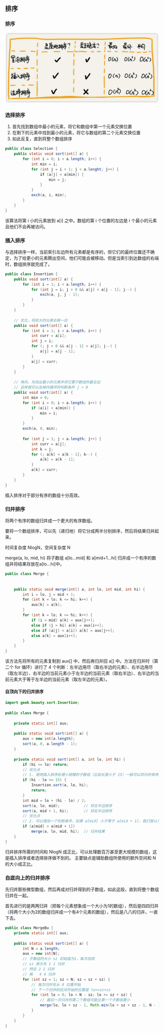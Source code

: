 ## 排序

### 排序

![](./pics/sort1.png)

### 选择排序

1. 首先找到数组中最小的元素，将它和数组中第一个元素交换位置
2. 在剩下的元素中找到最小的元素，将它与数组的第二个元素交换位置
3. 如此反复，直到将整个数组排序

```java
public class Selection {
    public static void sort(int[] a) {
        for (int i = 0; i < a.length; i++) {
            int min = i;
            for (int j = i + 1; j < a.lenght; j++) {
                if (a[j] < a[min]) {
                    min = j;
                }
            }
            exch(a, i, min);
        }
    }
}
```

该算法将第 i 小的元素放到 a[i] 之中。数组的第 i 个位置的左边是 i 个最小的元素且他们不会再被访问。

### 插入排序

与选择排序一样，当前索引左边所有元素都是有序的，但它们的最终位置还不确定，为了给更小的元素腾出空间，他们可能会被移动。但是当索引到达数组的右端时，数组排序就完成了。

```java
public class Insertion {
    public void sort(int[] a) {
        for (int i = 1; i < a.length; i++) {
            for (int j = i; j > 0 && a[j] < a[j - 1]; j--) {
                exch(a, j, j - 1);
            }
        }
    }

    // 优化，将较大的元素右移一位
    public void sort(int[] a) {
        for (int i = 1; i < a.length; i++) {
            int curr = a[i];
            int j = i;
            for (; j > 0 && a[j - 1] > a[j]; j--) {
                a[j] = a[j - 1];
            }
            a[j] = curr;
        }
    }

    // 哨兵，先找出最小的元素并将它置于数组的最左边
    // 这样就可以去掉内循环的判断条件 j > 0
    public void sort(int[] a) {
        int min = 0;
        for (int i = 0; i < a.length; i++) {
            if (a[i] < a[min]) {
                min = i;
            }
        }
        exch(a, 0, min);

        for (int j = 1; j < a.length; j++) {
            int curr = a[j];
            int k = j;
            for (; a[k] < a[k - 1]; k--) {
                a[k] = a[k - 1];
            }
            a[k] = curr;
        }
    }
}
```

插入排序对于部分有序的数组十分高效。

### 归并排序

将两个有序的数组归并成一个更大的有序数组。

要将一个数组排序，可以先（递归地）将它分成两半分别排序，然后将结果归并起来。

时间复杂度 NlogN，空间复杂度 N

merge(a, lo, mid, hi) 将子数组 a[lo...mid] 和 a[mid+1...hi] 归并成一个有序的数组并将结果存放在a[lo...hi]中。

```java
public class Merge {


    public static void merge(int[] a, int lo, int mid, int hi) {
        int i = lo, j = mid + 1;
        for (int k = lo; k <= hi; k++) {
            aux[k] = a[k];
        }
        for (int k = lo; k <= hi; k++) {
            if (i > mid) a[k] = aux[j++];
            else if (j > hi) a[k] = aux[i++];
            else if (a[j] < a[i]) a[k] = aux[j++];
            else a[k] = aux[i++];
        }
    }
}
```

该方法先将所有的元素复制到 aux[] 中，然后再归并回 a[] 中。方法在归并时（第二个 for 循环）进行了 4
个判断：左半边用尽（取右半边的元素）、右半边用尽（取左半边）、右半边的当前元素小于左半边的当前元素（取右半边）、右半边的当前元素大于等于左半边的当前元素（取左半边的元素）。

#### 自顶向下的归并排序

```java
import geek.beauty.sort.Insertion;

public class Merge {

    private static int[] aux;

    public static void sort(int[] a) {
        aux = new int[a.length];
        sort(a, 0, a.length - 1);
    }

    private static void sort(int[] a, int lo, int hi) {
        if (hi <= lo) return;
        // 优化点
        // 1. 使用插入排序处理小规模的子数组（比如长度小于 15）一般可以将归并排序的运行时间缩短 10% ~ 15%。
        if (hi - lo <= 15) {
            Insertion.sort(a, lo, hi);
            return;
        }
        int mid = lo + (hi - lo) / 2;
        sort(a, lo, mid);           // 将左半边排序
        sort(a, mid + 1, hi);       // 将右半边排序
        // 优化点
        // 2. 可以增加一个判断条件，如果 a[mid] 小于等于 a[mid + 1]，我们就认为数组已经是有序的并跳过merge()方法。
        if (a[mid] > a[mid + 1])
            merge(a, lo, mid, hi);  // 归并结果
    }
}
```

归并排序所需的时间和 NlogN 成正比，可以处理数百万甚至更大规模的数组，这是插入排序或者选择排序做不到的。 主要缺点是辅助数组所使用的额外空间和 N 的大小成正比。

### 自底向上的归并排序

先归并那些微型数组，然后再成对归并得到的子数组，如此这般，直到将整个数组归并在一起。

首先进行的是两两归并（把每个元素想象成一个大小为1的数组），然后是四四归并（将两个大小为2的数组归并成一个有4个元素的数组），然后是八八的归并，一直下去。

```java
public class MergeBu {
    private static int[] aux;

    public static void sort(int[] a) {
        int N = a.length;
        aux = new int[N];
        // 子数组的大小 sz 初始值为1，每次加倍
        // sz 表示先 1 1 归并
        // 然后 2 2 归并
        // 再   4 4 归并
        for (int sz = 1; sz < N; sz = sz + sz) {
            // 每次归并先从 0 位置开始
            // 下一个归并的区间开始的位置是 lo+=sz+sz
            for (int lo = 0; lo < N - sz; lo += sz + sz) {
                // 最后一次归并的第二个数组可能比第一个子数组要小
                merge(lo, lo + sz - 1, Math.min(lo + sz + sz - 1, N - 1));
            }
        }
    }
}
```